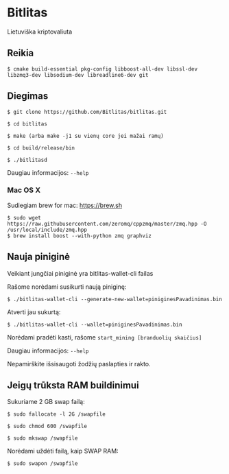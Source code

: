 # Bitlitas

Lietuviška kriptovaliuta

## Reikia

```console
$ cmake build-essential pkg-config libboost-all-dev libssl-dev libzmq3-dev libsodium-dev libreadline6-dev git
```
## Diegimas

```console
$ git clone https://github.com/Bitlitas/bitlitas.git

$ cd bitlitas

$ make (arba make -j1 su vienų core jei mažai ramų)

$ cd build/release/bin

$ ./bitlitasd
```

Daugiau informacijos: `--help`

### Mac OS X
Sudiegiam brew for mac: https://brew.sh

```console
$ sudo wget https://raw.githubusercontent.com/zeromq/cppzmq/master/zmq.hpp -O /usr/local/include/zmq.hpp
$ brew install boost --with-python zmq graphviz
```

## Nauja piniginė

Veikiant jungčiai piniginė yra bitlitas-wallet-cli failas

Rašome norėdami susikurti naują piniginę:
```console
$ ./bitlitas-wallet-cli --generate-new-wallet=piniginesPavadinimas.bin
 ```

Atverti jau sukurtą:
```console
$ ./bitlitas-wallet-cli --wallet=piniginesPavadinimas.bin
```

Norėdami pradėti kasti, rašome `start_mining [branduolių skaičius]`

Daugiau informacijos: `--help`

Nepamirškite išsisaugoti žodžių paslapties ir rakto.

## Jeigų trūksta RAM buildinimui

Sukuriame 2 GB swap failą:
```console
$ sudo fallocate -l 2G /swapfile

$ sudo chmod 600 /swapfile

$ sudo mkswap /swapfile
```
Norėdami uždėti failą, kaip SWAP RAM:
```console
$ sudo swapon /swapfile
```